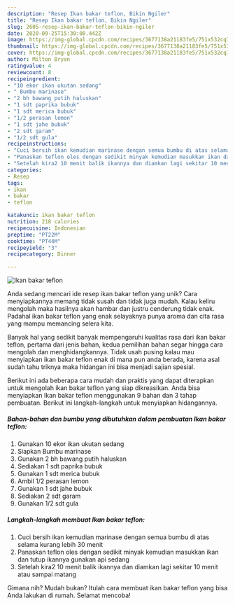 ```yaml
---
description: "Resep Ikan bakar teflon, Bikin Ngiler"
title: "Resep Ikan bakar teflon, Bikin Ngiler"
slug: 2605-resep-ikan-bakar-teflon-bikin-ngiler
date: 2020-09-25T15:30:00.442Z
image: https://img-global.cpcdn.com/recipes/3677138a21183fe5/751x532cq70/ikan-bakar-teflon-foto-resep-utama.jpg
thumbnail: https://img-global.cpcdn.com/recipes/3677138a21183fe5/751x532cq70/ikan-bakar-teflon-foto-resep-utama.jpg
cover: https://img-global.cpcdn.com/recipes/3677138a21183fe5/751x532cq70/ikan-bakar-teflon-foto-resep-utama.jpg
author: Milton Bryan
ratingvalue: 4
reviewcount: 8
recipeingredient:
- "10 ekor ikan ukutan sedang"
- " Bumbu marinase"
- "2 bh bawang putih haluskan"
- "1 sdt paprika bubuk"
- "1 sdt merica bubuk"
- "1/2 perasan lemon"
- "1 sdt jahe bubuk"
- "2 sdt garam"
- "1/2 sdt gula"
recipeinstructions:
- "Cuci bersih ikan kemudian marinase dengan semua bumbu di atas selama kurang lebih 30 menit"
- "Panaskan teflon oles dengan sedikit minyak kemudian masukkan ikan dan tutup ikannya gunakan api sedang"
- "Setelah kira2 10 menit balik ikannya dan diamkan lagi sekitar 10 menit atau sampai matang"
categories:
- Resep
tags:
- ikan
- bakar
- teflon

katakunci: ikan bakar teflon 
nutrition: 218 calories
recipecuisine: Indonesian
preptime: "PT22M"
cooktime: "PT44M"
recipeyield: "3"
recipecategory: Dinner

---
```



![Ikan bakar teflon](https://img-global.cpcdn.com/recipes/3677138a21183fe5/751x532cq70/ikan-bakar-teflon-foto-resep-utama.jpg)

Anda sedang mencari ide resep ikan bakar teflon yang unik? Cara menyiapkannya memang tidak susah dan tidak juga mudah. Kalau keliru mengolah maka hasilnya akan hambar dan justru cenderung tidak enak. Padahal ikan bakar teflon yang enak selayaknya punya aroma dan cita rasa yang mampu memancing selera kita.



Banyak hal yang sedikit banyak mempengaruhi kualitas rasa dari ikan bakar teflon, pertama dari jenis bahan, kedua pemilihan bahan segar hingga cara mengolah dan menghidangkannya. Tidak usah pusing kalau mau menyiapkan ikan bakar teflon enak di mana pun anda berada, karena asal sudah tahu triknya maka hidangan ini bisa menjadi sajian spesial.


Berikut ini ada beberapa cara mudah dan praktis yang dapat diterapkan untuk mengolah ikan bakar teflon yang siap dikreasikan. Anda bisa menyiapkan Ikan bakar teflon menggunakan 9 bahan dan 3 tahap pembuatan. Berikut ini langkah-langkah untuk menyiapkan hidangannya.

<!--inarticleads1-->

##### Bahan-bahan dan bumbu yang dibutuhkan dalam pembuatan Ikan bakar teflon:

1. Gunakan 10 ekor ikan ukutan sedang
1. Siapkan  Bumbu marinase
1. Gunakan 2 bh bawang putih haluskan
1. Sediakan 1 sdt paprika bubuk
1. Gunakan 1 sdt merica bubuk
1. Ambil 1/2 perasan lemon
1. Gunakan 1 sdt jahe bubuk
1. Sediakan 2 sdt garam
1. Gunakan 1/2 sdt gula




<!--inarticleads2-->

##### Langkah-langkah membuat Ikan bakar teflon:

1. Cuci bersih ikan kemudian marinase dengan semua bumbu di atas selama kurang lebih 30 menit
1. Panaskan teflon oles dengan sedikit minyak kemudian masukkan ikan dan tutup ikannya gunakan api sedang
1. Setelah kira2 10 menit balik ikannya dan diamkan lagi sekitar 10 menit atau sampai matang




Gimana nih? Mudah bukan? Itulah cara membuat ikan bakar teflon yang bisa Anda lakukan di rumah. Selamat mencoba!
